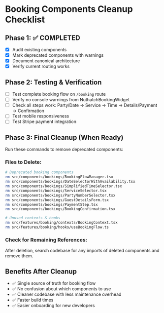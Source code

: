 
# Booking Components Cleanup Checklist

## Phase 1: ✅ COMPLETED
- [x] Audit existing components
- [x] Mark deprecated components with warnings
- [x] Document canonical architecture
- [x] Verify current routing works

## Phase 2: Testing & Verification
- [ ] Test complete booking flow on `/booking` route
- [ ] Verify no console warnings from NuthatchBookingWidget
- [ ] Check all steps work: Party/Date → Service → Time → Details/Payment → Confirmation
- [ ] Test mobile responsiveness
- [ ] Test Stripe payment integration

## Phase 3: Final Cleanup (When Ready)
Run these commands to remove deprecated components:

### Files to Delete:
```bash
# Deprecated booking components
rm src/components/bookings/BookingFlowManager.tsx
rm src/components/bookings/DateSelectorWithAvailability.tsx
rm src/components/bookings/SimplifiedTimeSelector.tsx
rm src/components/bookings/ServiceSelector.tsx
rm src/components/bookings/PartyNumberSelector.tsx
rm src/components/bookings/GuestDetailsForm.tsx
rm src/components/bookings/PaymentStep.tsx
rm src/components/bookings/BookingConfirmation.tsx

# Unused contexts & hooks
rm src/features/booking/contexts/BookingContext.tsx  
rm src/features/booking/hooks/useBookingFlow.ts
```

### Check for Remaining References:
After deletion, search codebase for any imports of deleted components and remove them.

## Benefits After Cleanup
- ✅ Single source of truth for booking flow
- ✅ No confusion about which components to use
- ✅ Cleaner codebase with less maintenance overhead
- ✅ Faster build times
- ✅ Easier onboarding for new developers
